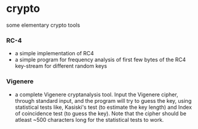 # crypto
some elementary crypto tools

### RC-4
 - a simple implementation of RC4
 - a simple program for frequency analysis of first few bytes of the RC4
 key-stream for different random keys

### Vigenere
 - a complete Vigenere cryptanalysis tool. Input the Vigenere cipher, through
 standard input, and the program will try to guess the key, using statistical
 tests like, Kasiski's test (to estimate the key length) and Index of
 coincidence test (to guess the key). Note that the cipher should be atleast
 ~500 characters long for the statistical tests to work.
